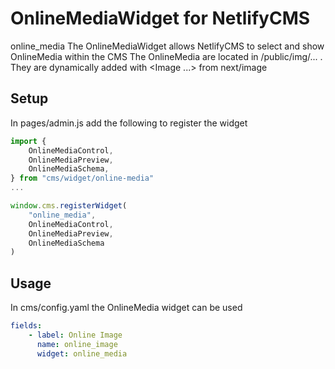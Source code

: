 # OnlineMediaWidget for NetlifyCMS

online_media
The OnlineMediaWidget allows NetlifyCMS to select and show OnlineMedia within the CMS
The OnlineMedia are located in /public/img/... .
They are dynamically added with <Image ...> from next/image

## Setup

In pages/admin.js add the following to register the widget

```js
import {
    OnlineMediaControl,
    OnlineMediaPreview,
    OnlineMediaSchema,
} from "cms/widget/online-media"
...

window.cms.registerWidget(
    "online_media",
    OnlineMediaControl,
    OnlineMediaPreview,
    OnlineMediaSchema
)
```

## Usage

In cms/config.yaml the OnlineMedia widget can be used

```yaml
fields:
    - label: Online Image
      name: online_image
      widget: online_media
```
